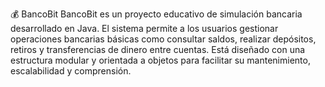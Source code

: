 💰 BancoBit
BancoBit es un proyecto educativo de simulación bancaria desarrollado en Java. El sistema permite a los usuarios gestionar operaciones bancarias básicas como consultar saldos, realizar depósitos, retiros y transferencias de dinero entre cuentas. Está diseñado con una estructura modular y orientada a objetos para facilitar su mantenimiento, escalabilidad y comprensión.
